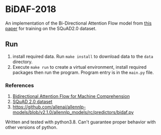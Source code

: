# BiDAF-2018
An implementation of the Bi-Directional Attention Flow model from [this paper](https://arxiv.org/abs/1611.01603) for training on the SQuAD2.0 dataset.

## Run

1. install required data. Run `make install` to download data to the `data` directory.
2. Execute `make run` to create a virtual environment, install required packages then run the program.
Program entry is in the `main.py` file.

### References
1. [Bidirectional Attention Flow for Machine Comprehension](https://arxiv.org/abs/1611.01603)
2. [SQuAD 2.0 dataset](https://arxiv.org/pdf/1606.05250.pdf)
3. https://github.com/allenai/allennlp-models/blob/v2.1.0/allennlp_models/rc/predictors/bidaf.py

Written and tested with python3.8. Can't guarantee proper behavior with other versions of python.
